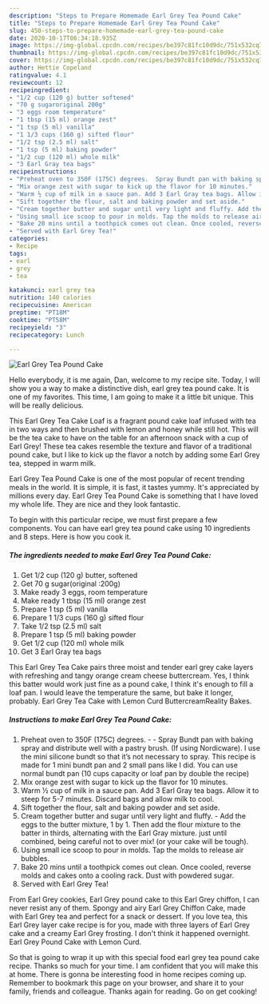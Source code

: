 ```yaml
---
description: "Steps to Prepare Homemade Earl Grey Tea Pound Cake"
title: "Steps to Prepare Homemade Earl Grey Tea Pound Cake"
slug: 450-steps-to-prepare-homemade-earl-grey-tea-pound-cake
date: 2020-10-17T06:34:18.935Z
image: https://img-global.cpcdn.com/recipes/be397c81fc10d9dc/751x532cq70/earl-grey-tea-pound-cake-recipe-main-photo.jpg
thumbnail: https://img-global.cpcdn.com/recipes/be397c81fc10d9dc/751x532cq70/earl-grey-tea-pound-cake-recipe-main-photo.jpg
cover: https://img-global.cpcdn.com/recipes/be397c81fc10d9dc/751x532cq70/earl-grey-tea-pound-cake-recipe-main-photo.jpg
author: Hettie Copeland
ratingvalue: 4.1
reviewcount: 12
recipeingredient:
- "1/2 cup (120 g) butter softened"
- "70 g sugaroriginal 200g"
- "3 eggs room temperature"
- "1 tbsp (15 ml) orange zest"
- "1 tsp (5 ml) vanilla"
- "1 1/3 cups (160 g) sifted flour"
- "1/2 tsp (2.5 ml) salt"
- "1 tsp (5 ml) baking powder"
- "1/2 cup (120 ml) whole milk"
- "3 Earl Gray tea bags"
recipeinstructions:
- "Preheat oven to 350F (175C) degrees.  Spray Bundt pan with baking spray and distribute well with a pastry brush. (If using Nordicware). I use the mini silicone bundt so that it’s not necessary to spray. This recipe is made for 1 mini bundt pan and 2 small pans like I did. You can use normal bundt pan (10 cups capacity or loaf pan by double the recipe)"
- "Mix orange zest with sugar to kick up the flavor for 10 minutes."
- "Warm ½ cup of milk in a sauce pan. Add 3 Earl Gray tea bags. Allow it to steep for 5-7 minutes. Discard bags and allow milk to cool."
- "Sift together the flour, salt and baking powder and set aside."
- "Cream together butter and sugar until very light and fluffy. Add the eggs to the butter mixture, 1 by 1. Then add the flour mixture to the batter in thirds, alternating with the Earl Gray mixture. just until combined, being careful not to over mix! (or your cake will be tough)."
- "Using small ice scoop to pour in molds. Tap the molds to release air bubbles."
- "Bake 20 mins until a toothpick comes out clean. Once cooled, reverse molds and cakes onto a cooling rack. Dust with powdered sugar."
- "Served with Earl Grey Tea!"
categories:
- Recipe
tags:
- earl
- grey
- tea

katakunci: earl grey tea 
nutrition: 140 calories
recipecuisine: American
preptime: "PT18M"
cooktime: "PT58M"
recipeyield: "3"
recipecategory: Lunch

---
```



![Earl Grey Tea Pound Cake](https://img-global.cpcdn.com/recipes/be397c81fc10d9dc/751x532cq70/earl-grey-tea-pound-cake-recipe-main-photo.jpg)

Hello everybody, it is me again, Dan, welcome to my recipe site. Today, I will show you a way to make a distinctive dish, earl grey tea pound cake. It is one of my favorites. This time, I am going to make it a little bit unique. This will be really delicious.

This Earl Grey Tea Cake Loaf is a fragrant pound cake loaf infused with tea in two ways and then brushed with lemon and honey while still hot. This will be the tea cake to have on the table for an afternoon snack with a cup of Earl Grey! These tea cakes resemble the texture and flavor of a traditional pound cake, but I like to kick up the flavor a notch by adding some Earl Grey tea, stepped in warm milk.

Earl Grey Tea Pound Cake is one of the most popular of recent trending meals in the world. It is simple, it is fast, it tastes yummy. It's appreciated by millions every day. Earl Grey Tea Pound Cake is something that I have loved my whole life. They are nice and they look fantastic.


To begin with this particular recipe, we must first prepare a few components. You can have earl grey tea pound cake using 10 ingredients and 8 steps. Here is how you cook it.

<!--inarticleads1-->

##### The ingredients needed to make Earl Grey Tea Pound Cake:

1. Get 1/2 cup (120 g) butter, softened
1. Get 70 g sugar(original :200g)
1. Make ready 3 eggs, room temperature
1. Make ready 1 tbsp (15 ml) orange zest
1. Prepare 1 tsp (5 ml) vanilla
1. Prepare 1 1/3 cups (160 g) sifted flour
1. Take 1/2 tsp (2.5 ml) salt
1. Prepare 1 tsp (5 ml) baking powder
1. Get 1/2 cup (120 ml) whole milk
1. Get 3 Earl Gray tea bags


This Earl Grey Tea Cake pairs three moist and tender earl grey cake layers with refreshing and tangy orange cream cheese buttercream. Yes, I think this batter would work just fine as a pound cake, I think it&#39;s enough to fill a loaf pan. I would leave the temperature the same, but bake it longer, probably. Earl Grey Tea Cake with Lemon Curd ButtercreamReality Bakes. 

<!--inarticleads2-->

##### Instructions to make Earl Grey Tea Pound Cake:

1. Preheat oven to 350F (175C) degrees. -  - Spray Bundt pan with baking spray and distribute well with a pastry brush. (If using Nordicware). I use the mini silicone bundt so that it’s not necessary to spray. This recipe is made for 1 mini bundt pan and 2 small pans like I did. You can use normal bundt pan (10 cups capacity or loaf pan by double the recipe)
1. Mix orange zest with sugar to kick up the flavor for 10 minutes.
1. Warm ½ cup of milk in a sauce pan. Add 3 Earl Gray tea bags. Allow it to steep for 5-7 minutes. Discard bags and allow milk to cool.
1. Sift together the flour, salt and baking powder and set aside.
1. Cream together butter and sugar until very light and fluffy. - Add the eggs to the butter mixture, 1 by 1. Then add the flour mixture to the batter in thirds, alternating with the Earl Gray mixture. just until combined, being careful not to over mix! (or your cake will be tough).
1. Using small ice scoop to pour in molds. Tap the molds to release air bubbles.
1. Bake 20 mins until a toothpick comes out clean. Once cooled, reverse molds and cakes onto a cooling rack. Dust with powdered sugar.
1. Served with Earl Grey Tea!


From Earl Grey cookies, Earl Grey pound cake to this Earl Grey chiffon, I can never resist any of them. Spongy and airy Earl Grey Chiffon Cake, made with Earl Grey tea and perfect for a snack or dessert. If you love tea, this Earl Grey layer cake recipe is for you, made with three layers of Earl Grey cake and a creamy Earl Grey frosting. I don&#39;t think it happened overnight. Earl Grey Pound Cake with Lemon Curd. 

So that is going to wrap it up with this special food earl grey tea pound cake recipe. Thanks so much for your time. I am confident that you will make this at home. There is gonna be interesting food in home recipes coming up. Remember to bookmark this page on your browser, and share it to your family, friends and colleague. Thanks again for reading. Go on get cooking!

